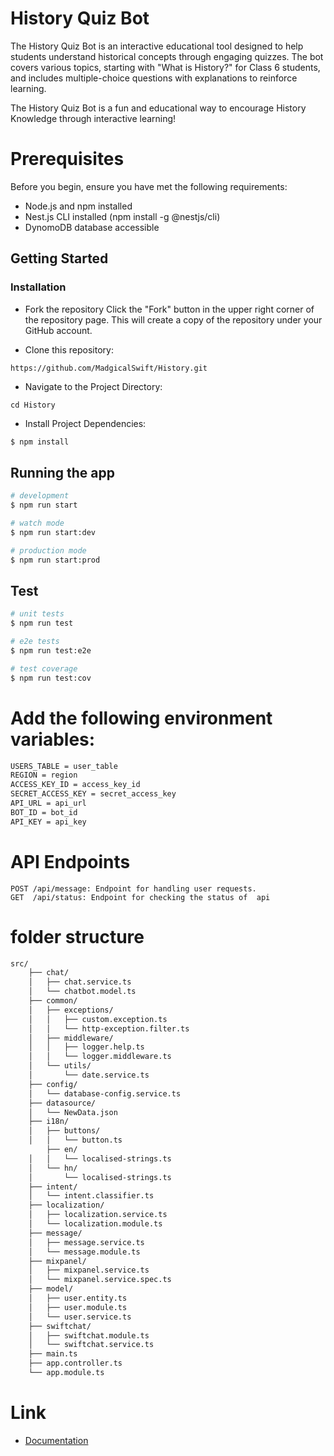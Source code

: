 #  History Quiz Bot

The History Quiz Bot is an interactive educational tool designed to help students understand historical concepts through engaging quizzes. The bot covers various topics, starting with "What is History?" for Class 6 students, and includes multiple-choice questions with explanations to reinforce learning.

The History Quiz Bot is a fun and educational way to encourage History Knowledge through interactive learning!

# Prerequisites
Before you begin, ensure you have met the following requirements:

* Node.js and npm installed
* Nest.js CLI installed (npm install -g @nestjs/cli)
* DynomoDB database accessible

## Getting Started
### Installation
* Fork the repository
Click the "Fork" button in the upper right corner of the repository page. This will create a copy of the repository under your GitHub account.


* Clone this repository:
```
https://github.com/MadgicalSwift/History.git
```
* Navigate to the Project Directory:
```
cd History
```
* Install Project Dependencies:
```bash
$ npm install
```

## Running the app

```bash
# development
$ npm run start

# watch mode
$ npm run start:dev

# production mode
$ npm run start:prod
```

## Test

```bash
# unit tests
$ npm run test

# e2e tests
$ npm run test:e2e

# test coverage
$ npm run test:cov
```

# Add the following environment variables:

```bash
USERS_TABLE = user_table
REGION = region
ACCESS_KEY_ID = access_key_id
SECRET_ACCESS_KEY = secret_access_key
API_URL = api_url
BOT_ID = bot_id
API_KEY = api_key
```
# API Endpoints
```
POST /api/message: Endpoint for handling user requests. 
GET  /api/status: Endpoint for checking the status of  api
```
# folder structure

```bash
src/
    ├── chat/
    │   ├── chat.service.ts
    │   └── chatbot.model.ts
    ├── common/
    │   ├── exceptions/
    │   │   ├── custom.exception.ts
    │   │   └── http-exception.filter.ts
    │   ├── middleware/
    │   │   ├── logger.help.ts
    │   │   └── logger.middleware.ts
    │   └── utils/
    │       └── date.service.ts
    ├── config/
    │   └── database-config.service.ts
    ├── datasource/
    │   └── NewData.json
    ├── i18n/
    │   ├── buttons/
    │   │   └── button.ts
        ├── en/
    │   │   └── localised-strings.ts
    │   └── hn/
    │       └── localised-strings.ts
    ├── intent/
    │   └── intent.classifier.ts
    ├── localization/
    │   ├── localization.service.ts
    │   └── localization.module.ts
    ├── message/
    │   ├── message.service.ts
    │   └── message.module.ts
    ├── mixpanel/
    │   ├── mixpanel.service.ts
    │   └── mixpanel.service.spec.ts
    ├── model/
    │   ├── user.entity.ts
    │   ├── user.module.ts
    │   └── user.service.ts
    ├── swiftchat/
    │   ├── swiftchat.module.ts
    │   └── swiftchat.service.ts
    ├── main.ts
    ├── app.controller.ts
    └── app.module.ts
```

# Link
* [Documentation](https://app.clickup.com/43312857/v/dc/199tpt-7824/199tpt-19527)

